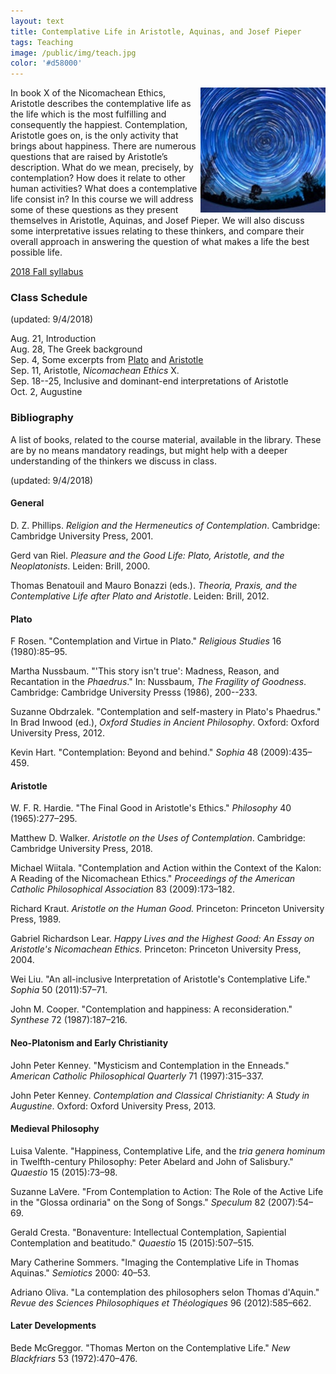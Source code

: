 ```yaml
---
layout: text
title: Contemplative Life in Aristotle, Aquinas, and Josef Pieper
tags: Teaching
image: /public/img/teach.jpg
color: '#d58000'
---
```


<img class="img-single" align="right" src="/public/img/cont.jpg" width="200">

In book X of the Nicomachean Ethics, Aristotle describes the contemplative life as the life which is the most fulfilling and consequently the happiest. Contemplation, Aristotle goes on, is the only activity that brings about happiness. There are numerous questions that are raised by Aristotle’s description. What do we mean, precisely, by contemplation? How does it relate to other human activities? What does a contemplative life consist in? In this course we will address some of these questions as they present themselves in Aristotle, Aquinas, and Josef Pieper. We will also discuss some interpretative issues relating to these thinkers, and compare their overall approach in answering the question of what makes a life the best possible life.

<a href="http://zitavtoth.com/2_teaching/Contemplative2018.pdf">2018 Fall syllabus</a>



### Class Schedule
(updated: 9/4/2018)

Aug. 21, Introduction <br>
Aug. 28, The Greek background <br>
Sep. 4, Some excerpts from <a href="http://zitavtoth.com/2_teaching/Plato_excerpts.pdf">Plato</a> and <a href="http://zitavtoth.com/2_teaching/Aristotle_excerpts.pdf">Aristotle</a> <br>
Sep. 11, Aristotle, _Nicomachean Ethics_ X. <br>
Sep. 18--25, Inclusive and dominant-end interpretations of Aristotle <br>
Oct. 2, Augustine <br>



### Bibliography
A list of books, related to the course material, available in the library. These are by no means mandatory readings, but might help with a deeper understanding of the thinkers we discuss in class.

(updated: 9/4/2018)

#### General

D. Z. Phillips. _Religion and the Hermeneutics of Contemplation_. Cambridge: Cambridge University Press, 2001.

Gerd van Riel. _Pleasure and the Good Life: Plato, Aristotle, and the Neoplatonists_. Leiden: Brill, 2000.

Thomas Benatouil and Mauro Bonazzi (eds.). _Theoria, Praxis, and the Contemplative Life after Plato and Aristotle_. Leiden: Brill, 2012.


#### Plato

F Rosen. "Contemplation and Virtue in Plato." _Religious Studies_ 16 (1980):85–95.

Martha Nussbaum. "'This story isn't true': Madness, Reason, and Recantation in the _Phaedrus_." In: Nussbaum, _The Fragility of Goodness_. Cambridge: Cambridge University Presss (1986), 200--233.

Suzanne Obdrzalek. "Contemplation and self-mastery in Plato's Phaedrus." In Brad Inwood (ed.), _Oxford Studies in Ancient Philosophy_. Oxford: Oxford University Press, 2012.

Kevin Hart. "Contemplation: Beyond and behind." _Sophia_ 48 (2009):435–459.


#### Aristotle

W. F. R. Hardie. "The Final Good in Aristotle's Ethics." _Philosophy_ 40 (1965):277–295.

Matthew D. Walker. _Aristotle on the Uses of Contemplation_. Cambridge: Cambridge University Press, 2018.

Michael Wiitala. "Contemplation and Action within the Context of the Kalon: A Reading of the Nicomachean Ethics." _Proceedings of the American Catholic Philosophical Association_ 83 (2009):173–182.

Richard Kraut. _Aristotle on the Human Good._ Princeton: Princeton University Press, 1989.

Gabriel Richardson Lear. _Happy Lives and the Highest Good: An Essay on Aristotle's Nicomachean Ethics._ Princeton: Princeton University Press, 2004.

Wei Liu. "An all-inclusive Interpretation of Aristotle's Contemplative Life." _Sophia_ 50 (2011):57–71.

John M. Cooper. "Contemplation and happiness: A reconsideration." _Synthese_ 72 (1987):187–216.


#### Neo-Platonism and Early Christianity

John Peter Kenney. "Mysticism and Contemplation in the Enneads." _American Catholic Philosophical Quarterly_ 71 (1997):315–337.

John Peter Kenney. _Contemplation and Classical Christianity: A Study in Augustine_. Oxford: Oxford University Press, 2013.


#### Medieval Philosophy

Luisa Valente. "Happiness, Contemplative Life, and the _tria genera hominum_ in Twelfth-century Philosophy: Peter Abelard and John of Salisbury." _Quaestio_ 15 (2015):73–98.

Suzanne LaVere. "From Contemplation to Action: The Role of the Active Life in the "Glossa ordinaria" on the Song of Songs." _Speculum_ 82 (2007):54–69.

Gerald Cresta. "Bonaventure: Intellectual Contemplation, Sapiential Contemplation and beatitudo." _Quaestio_ 15 (2015):507–515.

Mary Catherine Sommers. "Imaging the Contemplative Life in Thomas Aquinas." _Semiotics_ 2000: 40–53.

Adriano Oliva. "La contemplation des philosophers selon Thomas d'Aquin." _Revue des Sciences Philosophiques et Théologiques_ 96 (2012):585–662.


#### Later Developments

Bede McGreggor. "Thomas Merton on the Contemplative Life." _New Blackfriars_ 53 (1972):470–476.
